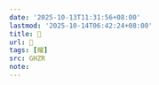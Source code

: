 ```yaml
---
date: '2025-10-13T11:31:56+08:00'
lastmod: '2025-10-14T06:42:24+08:00'
title: 󰫇
url: 󰫇
tags: [耀]
src: GHZR
note:
---
```

